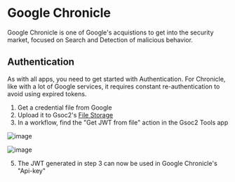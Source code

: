 # Google Chronicle
Google Chronicle is one of Google's acquistions to get into the security market, focused on Search and Detection of malicious behavior.

## Authentication
As with all apps, you need to get started with Authentication. For Chronicle, like with a lot of Google services, it requires constant re-authentication to avoid using expired tokens.

1. Get a credential file from Google
2. Upload it to Gsoc2's [File Storage](https://soc2.khulnasoft.com/admin?tab=files)
3. In a workflow, find the "Get JWT from file" action in the Gsoc2 Tools app

![image](https://user-images.githubusercontent.com/5719530/185631449-c5923b8d-716e-4bdb-8c46-e7cadaa185d3.png)

![image](https://user-images.githubusercontent.com/5719530/185632059-3ea39d9e-69cb-4121-9a6c-8a8f2fd9faa0.png)

5. The JWT generated in step 3 can now be used in Google Chronicle's "Api-key" 

